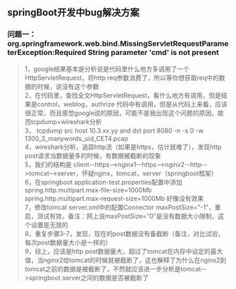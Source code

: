 ## springBoot开发中bug解决方案

### 问题一：org.springframework.web.bind.MissingServletRequestParameterException:Required String parameter 'cmd' is not present
>1，google结果基本是分析说是代码里什么地方多调用了一个HttpServletRequest，将http req参数消费了，所以等你想获取req中的数据的时候，说没有这个参数       
>2，在代码里，查找全文HttpServletRequest，看什么地方有调用，但是结果是control，weblog，authrize 代码中有调用，但是从代码上来看，应该很正常，而且感觉google说的原因，可能不是我出现这个问题的原因，故而tcpdump+wireshark分析     
>3， tcpdump src host 10.3.xx.yy and dst port 8080 -n -s 0 -w 1300_3_manywords_uid_CET4.pcap           
>4，wireshark分析，追踪http流（如果是https，估计就难了），发现http post请求当数据量多的时候，有数据被截断的现象         
>5，我们的结构是 client--https-->nginx1--https-->nginx2--http-->tomcat-->server，怀疑nginx，tomcat，server（springboot框架）      
>6，在springboot application-test.properties配置中添加spring.http.multipart.max-file-size=1000Mb       
>                                                    spring.http.multipart.max-request-size=1000Mb 好像没有效果        
>7，修改tomcat server.xml中的配置Connector maxPostSize="-1"，重启，测试有效，备注：网上说maxPostSize="0"是没有数据大小限制，这个设置是无效的          
>8，重复步骤3-7，发现，现在的post数据没有备截断（备注，对比试验，每次post数据量大小是一样的）       
>9，综上，应该是http post数据量大，超过了tomcat在内存中设定的最大值，当nginx2给tomcat的时候就被截断了，这也解释了为什么在nginx2到tomcat之前的数据是被截断了，不然就应该进一步分析是tomcat-->springboot server之间的数据是否被截断了                                                
